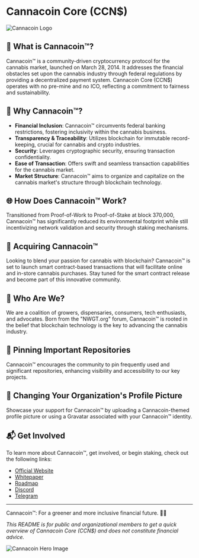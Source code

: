 # Cannacoin Core (CCN$)

![Cannacoin Logo](<URL-to-Cannacoin-Logo>)

## 🌿 What is Cannacoin™?

Cannacoin™ is a community-driven cryptocurrency protocol for the cannabis market, launched on March 28, 2014. It addresses the financial obstacles set upon the cannabis industry through federal regulations by providing a decentralized payment system. Cannacoin Core (CCN$) operates with no pre-mine and no ICO, reflecting a commitment to fairness and sustainability.

## 🚀 Why Cannacoin™?

- **Financial Inclusion**: Cannacoin™ circumvents federal banking restrictions, fostering inclusivity within the cannabis business.
- **Transparency & Traceability**: Utilizes blockchain for immutable record-keeping, crucial for cannabis and crypto industries.
- **Security**: Leverages cryptographic security, ensuring transaction confidentiality.
- **Ease of Transaction**: Offers swift and seamless transaction capabilities for the cannabis market.
- **Market Structure**: Cannacoin™ aims to organize and capitalize on the cannabis market's structure through blockchain technology.

## 🌐 How Does Cannacoin™ Work?

Transitioned from Proof-of-Work to Proof-of-Stake at block 370,000, Cannacoin™ has significantly reduced its environmental footprint while still incentivizing network validation and security through staking mechanisms.

## 🛒 Acquiring Cannacoin™

Looking to blend your passion for cannabis with blockchain? Cannacoin™ is set to launch smart contract-based transactions that will facilitate online and in-store cannabis purchases. Stay tuned for the smart contract release and become part of this innovative community.

## 🤝 Who Are We?

We are a coalition of growers, dispensaries, consumers, tech enthusiasts, and advocates. Born from the "NWGT.org" forum, Cannacoin™ is rooted in the belief that blockchain technology is the key to advancing the cannabis industry.

## 📌 Pinning Important Repositories

Cannacoin™ encourages the community to pin frequently used and significant repositories, enhancing visibility and accessibility to our key projects.

## 🎨 Changing Your Organization's Profile Picture

Showcase your support for Cannacoin™ by uploading a Cannacoin-themed profile picture or using a Gravatar associated with your Cannacoin™ identity.

## 📬 Get Involved

To learn more about Cannacoin™, get involved, or begin staking, check out the following links:

- [Official Website](https://cannacoin.org)
- [Whitepaper](https://wiki.cannacoin.org/whitepaper.html)
- [Roadmap](https://wiki.cannacoin.org/roadmap.html)
- [Discord](https://discord.gg/jHnwXzCJAa)
- [Telegram](https://t.me/cannacoinpay)

---

Cannacoin™: For a greener and more inclusive financial future. 🌱💚

*This README is for public and organizational members to get a quick overview of Cannacoin Core (CCN$) and does not constitute financial advice.*

![Cannacoin Hero Image](<URL-to-Hero-Image>)

